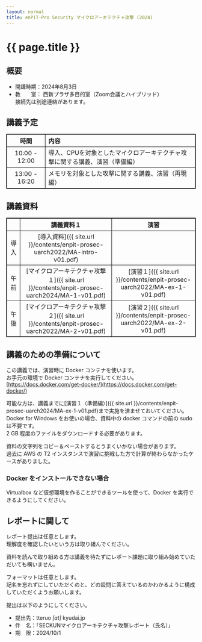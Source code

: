 ```yaml
---
layout: normal
title: enPiT-Pro Security マイクロアーキテクチャ攻撃 (2024)
---
```


<style>
table, th, td {
  border: 1px solid black;
  border-collapse: collapse;
}
</style>

# {{ page.title }}

## 概要

- 開講時期：2024年8月3日
- 教　　室： 西新プラザ多目的室（Zoom会議とハイブリッド）  
  接続先は別途連絡があります。

## 講義予定

|時間|内容|
|:--:|:---|
|10:00 - 12:00|導入、CPUを対象としたマイクロアーキテクチャ攻撃に関する講義、演習（準備編）|
|13:00 - 16:20|メモリを対象とした攻撃に関する講義、演習（再現編）|

## 講義資料

||講義資料１|演習|
|:-:|:-:|:-:|
|導入|[導入資料]({{ site.url }}/contents/enpit-prosec-uarch2022/MA-intro-v01.pdf)||
|午前|[マイクロアーキテクチャ攻撃１]({{ site.url }}/contents/enpit-prosec-uarch2024/MA-1-v01.pdf)|[演習１]({{ site.url }}/contents/enpit-prosec-uarch2022/MA-ex-1-v01.pdf)|
|午後|[マイクロアーキテクチャ攻撃２]({{ site.url }}/contents/enpit-prosec-uarch2022/MA-2-v01.pdf)|[演習２]({{ site.url }}/contents/enpit-prosec-uarch2022/MA-ex-2-v01.pdf)|

## 講義のための準備について
この講義では、演習時に Docker コンテナを使います。  
お手元の環境で Docker コンテナを実行してください。  
[https://docs.docker.com/get-docker/](https://docs.docker.com/get-docker/)

可能な方は、講義までに[演習１（準備編）]({{ site.url }}/contents/enpit-prosec-uarch2024/MA-ex-1-v01.pdf)まで実施を済ませておいてください。  
Docker for Windows をお使いの場合、資料中の docker コマンドの前の sudo は不要です。  
2 GB 程度のファイルをダウンロードする必要があります。  

資料の文字列をコピー＆ペーストするとうまくいかない場合があります。  
過去に AWS の T2 インスタンスで演習に挑戦した方で計算が終わらなかったケースがありました。

### Docker をインストールできない場合

Virtualbox など仮想環境を作ることができるツールを使って、Docker を実行できるようにしてください。

## レポートに関して
レポート提出は任意とします。  
理解度を確認したいという方は取り組んでください。

資料を読んで取り組める方は講義を待たずにレポート課題に取り組み始めていただいても構いません。  

フォーマットは任意とします。  
記名を忘れずにしていただくのと、どの設問に答えているのかわかるように構成していただくようお願いします。

提出は以下のようにしてください。
- 提出先：tteruo _[at]_ kyudai.jp
- 件　名：「SECKUNマイクロアーキテクチャ攻撃レポート（氏名）」
- 期　限：2024/10/1

